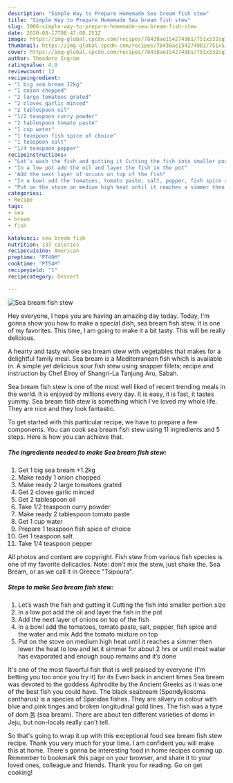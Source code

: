 ```yaml
---
description: "Simple Way to Prepare Homemade Sea bream fish stew"
title: "Simple Way to Prepare Homemade Sea bream fish stew"
slug: 3006-simple-way-to-prepare-homemade-sea-bream-fish-stew
date: 2020-08-17T08:47:08.251Z
image: https://img-global.cpcdn.com/recipes/78438ae1542749b1/751x532cq70/sea-bream-fish-stew-recipe-main-photo.jpg
thumbnail: https://img-global.cpcdn.com/recipes/78438ae1542749b1/751x532cq70/sea-bream-fish-stew-recipe-main-photo.jpg
cover: https://img-global.cpcdn.com/recipes/78438ae1542749b1/751x532cq70/sea-bream-fish-stew-recipe-main-photo.jpg
author: Theodore Ingram
ratingvalue: 4.9
reviewcount: 12
recipeingredient:
- "1 big sea bream 12kg"
- "1 onion chopped"
- "2 large tomatoes grated"
- "2 cloves garlic minced"
- "2 tablespoon oil"
- "1/2 teaspoon curry powder"
- "2 tablespoon tomato paste"
- "1 cup water"
- "1 teaspoon fish spice of choice"
- "1 teaspoon salt"
- "1/4 teaspoon pepper"
recipeinstructions:
- "Let’s wash the fish and gutting it Cutting the fish into smaller portion size"
- "In a low pot add the oil and layer the fish in the pot"
- "Add the next layer of onions on top of the fish"
- "In a bowl add the tomatoes, tomato paste, salt, pepper, fish spice and the water and mix Add the tomato mixture on top"
- "Put on the stove on medium high heat until it reaches a simmer then lower the heat to low and let it simmer for about 2 hrs or until most water has evaporated and enough soup remains and it’s done"
categories:
- Recipe
tags:
- sea
- bream
- fish

katakunci: sea bream fish 
nutrition: 137 calories
recipecuisine: American
preptime: "PT40M"
cooktime: "PT54M"
recipeyield: "1"
recipecategory: Dessert

---
```



![Sea bream fish stew](https://img-global.cpcdn.com/recipes/78438ae1542749b1/751x532cq70/sea-bream-fish-stew-recipe-main-photo.jpg)

Hey everyone, I hope you are having an amazing day today. Today, I'm gonna show you how to make a special dish, sea bream fish stew. It is one of my favorites. This time, I am going to make it a bit tasty. This will be really delicious.

A hearty and tasty whole sea bream stew with vegetables that makes for a delightful family meal. Sea bream is a Mediterranean fish which is available in. A simple yet delicious sour fish stew using snapper fillets; recipe and instruction by Chef Elroy of Shangri-La Tanjung Aru, Sabah.

Sea bream fish stew is one of the most well liked of recent trending meals in the world. It is enjoyed by millions every day. It is easy, it is fast, it tastes yummy. Sea bream fish stew is something which I've loved my whole life. They are nice and they look fantastic.


To get started with this particular recipe, we have to prepare a few components. You can cook sea bream fish stew using 11 ingredients and 5 steps. Here is how you can achieve that.

<!--inarticleads1-->

##### The ingredients needed to make Sea bream fish stew:

1. Get 1 big sea bream +1.2kg
1. Make ready 1 onion chopped
1. Make ready 2 large tomatoes grated
1. Get 2 cloves garlic minced
1. Get 2 tablespoon oil
1. Take 1/2 teaspoon curry powder
1. Make ready 2 tablespoon tomato paste
1. Get 1 cup water
1. Prepare 1 teaspoon fish spice of choice
1. Get 1 teaspoon salt
1. Take 1/4 teaspoon pepper


All photos and content are copyright. Fish stew from various fish species is one of my favorite delicacies. Note: don&#39;t mix the stew, just shake the. Sea Bream, or as we call it in Greece &#34;Tsipoura&#34;. 

<!--inarticleads2-->

##### Steps to make Sea bream fish stew:

1. Let’s wash the fish and gutting it Cutting the fish into smaller portion size
1. In a low pot add the oil and layer the fish in the pot
1. Add the next layer of onions on top of the fish
1. In a bowl add the tomatoes, tomato paste, salt, pepper, fish spice and the water and mix Add the tomato mixture on top
1. Put on the stove on medium high heat until it reaches a simmer then lower the heat to low and let it simmer for about 2 hrs or until most water has evaporated and enough soup remains and it’s done


It&#39;s one of the most flavorful fish that is well praised by everyone (I&#39;m betting you too once you try it) for its Even back in ancient times Sea bream was devoted to the goddess Aphrodite by the Ancient Greeks as it was one of the best fish you could have. The black seabream (Spondyliosoma cantharus) is a species of Sparidae fishes. They are silvery in colour with blue and pink tinges and broken longitudinal gold lines. The fish was a type of dom 돔 (sea bream). There are about ten different varieties of doms in Jeju, but non-locals really can&#39;t tell. 

So that's going to wrap it up with this exceptional food sea bream fish stew recipe. Thank you very much for your time. I am confident you will make this at home. There's gonna be interesting food in home recipes coming up. Remember to bookmark this page on your browser, and share it to your loved ones, colleague and friends. Thank you for reading. Go on get cooking!
